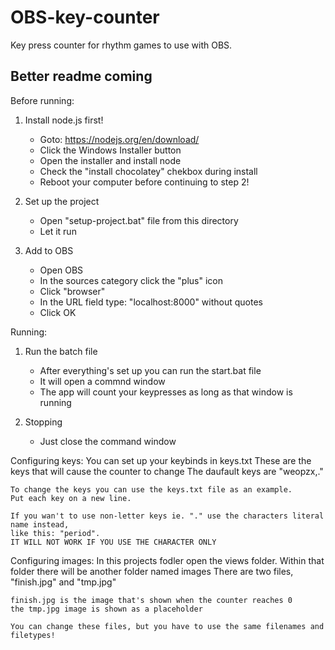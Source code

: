 # OBS-key-counter
Key press counter for rhythm games to use with OBS.

## Better readme coming

Before running:
1. Install node.js first!
    - Goto: https://nodejs.org/en/download/
    - Click the Windows Installer button
    - Open the installer and install node
    - Check the "install chocolatey" chekbox during install
    - Reboot your computer before continuing to step 2!

2. Set up the project
    - Open "setup-project.bat" file from this directory
    - Let it run

3. Add to OBS
    - Open OBS 
    - In the sources category click the "plus" icon
    - Click "browser"
    - In the URL field type: "localhost:8000" without quotes
    - Click OK


Running:
1. Run the batch file
    - After everything's set up you can run the start.bat file
    - It will open a commnd window
    - The app will count your keypresses as long as that window is running

2. Stopping
    - Just close the command window


Configuring keys:
    You can set up your keybinds in keys.txt
    These are the keys that will cause the counter to change
    The daufault keys are "weopzx,."

    To change the keys you can use the keys.txt file as an example.
    Put each key on a new line.

    If you wan't to use non-letter keys ie. "." use the characters literal name instead, 
    like this: "period".
    IT WILL NOT WORK IF YOU USE THE CHARACTER ONLY

Configuring images:
    In this projects fodler open the views folder.
    Within that folder there will be another folder named images
    There are two files, "finish.jpg" and "tmp.jpg"

    finish.jpg is the image that's shown when the counter reaches 0
    the tmp.jpg image is shown as a placeholder

    You can change these files, but you have to use the same filenames and filetypes!  
